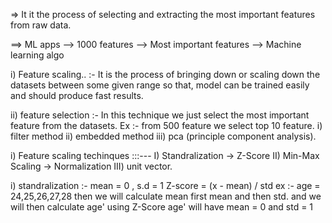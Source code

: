 <!-- Feature extraction -->

=> It it the process of selecting and extracting the most important features from raw data.

==> ML apps --> 1000 features --> Most important features --> Machine learning algo


i) Feature scaling.. :- It is the process of bringing down or scaling down the datasets between some given range so that,
                        model can be trained easily and should produce fast results.

ii) feature selection :- In this technique we just select the most important feature from the datasets.
                         Ex :- from 500 feature we select top 10 feature.
                         i) filter method ii) embedded method iii) pca (principle component analysis).



i) Feature scaling techinques :::---
I) Standralization -> Z-Score
II) Min-Max Scaling -> Normalization
III) unit vector.


i) standralization :- mean = 0 , s.d = 1
   Z-score = (x - mean) / std
   ex :- age = 24,25,26,27,28
         then we will calculate mean first mean and then std.
         and we will then calculate age' using Z-Score
         age' will have mean = 0 and std = 1

